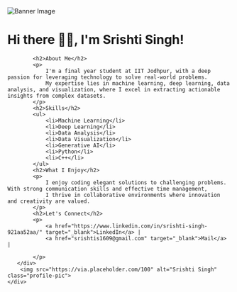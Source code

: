 <!DOCTYPE html>
<html lang="en">

<body>
    <div>
        <img src="https://i.pinimg.com/originals/37/4a/9c/374a9ce6182b7a8aafd8c6ea6b698ff3.gif" alt="Banner Image" class="banner">
    </div>
</body>
</html>

<body>
    <div class="container">
        <div class="content">
            <h1>Hi there 👋🏼, I'm Srishti Singh!</h1>
        
            <h2>About Me</h2>
            <p>
                I'm a final year student at IIT Jodhpur, with a deep passion for leveraging technology to solve real-world problems.
                My expertise lies in machine learning, deep learning, data analysis, and visualization, where I excel in extracting actionable insights from complex datasets.
            </p>
            <h2>Skills</h2>
            <ul>
                <li>Machine Learning</li>
                <li>Deep Learning</li>
                <li>Data Analysis</li>
                <li>Data Visualization</li>
                <li>Generative AI</li>
                <li>Python</li>
                <li>C++</li>
            </ul>
            <h2>What I Enjoy</h2>
            <p>
                I enjoy coding elegant solutions to challenging problems. With strong communication skills and effective time management,
                I thrive in collaborative environments where innovation and creativity are valued.
            </p>
            <h2>Let's Connect</h2>
            <p>
                <a href="https://www.linkedin.com/in/srishti-singh-921aa52aa/" target="_blank">LinkedIn</a> |
                <a href="srishtis1609@gmail.com" target="_blank">Mail</a> |
                
            </p>
       </div>
        <img src="https://via.placeholder.com/100" alt="Srishti Singh" class="profile-pic">
    </div>
</body>
</html>
